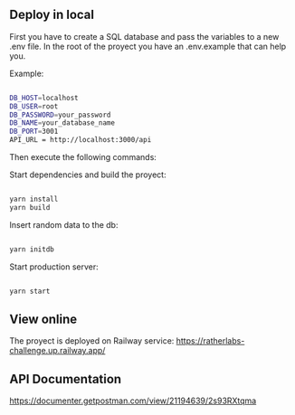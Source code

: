 ## Deploy in local

First you have to create a SQL database and pass the variables to a new .env file. In the root of the proyect you have an .env.example that can help you.

Example:

```bash

DB_HOST=localhost
DB_USER=root
DB_PASSWORD=your_password
DB_NAME=your_database_name
DB_PORT=3001
API_URL = http://localhost:3000/api
```

Then execute the following commands:

Start dependencies and build the proyect:

```bash

yarn install
yarn build
```

Insert random data to the db:

```bash { background=false }

yarn initdb
```

Start production server:

```bash

yarn start
```

## View online

The proyect is deployed on Railway service: https://ratherlabs-challenge.up.railway.app/

## API Documentation

https://documenter.getpostman.com/view/21194639/2s93RXtqma
